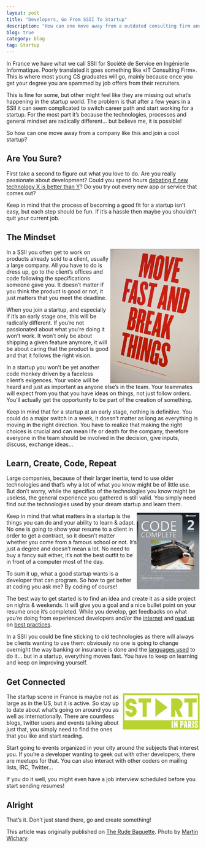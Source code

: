 ```yaml
---
layout: post
title: "Developers, Go From SSII To Startup"
description: "How can one move away from a outdated consulting firm and join a cool startup?"
blog: true
category: blog
tag: Startup
---
```


In France we have what we call SSII for Société de Service en Ingénierie Informatique. Poorly translated it goes something like «IT Consulting Firm». This is where most young CS graduates will go, mainly because once you get your degree you are spammed by job offers from their recruiters.

This is fine for some, but other might feel like they are missing out what’s happening in the startup world. The problem is that after a few years in a SSII it can seem complicated to switch career path and start working for a startup. For the most part it’s because the technologies, processes and general mindset are radically different… but believe me, it is possible!

So how can one move away from a company like this and join a cool startup?

## Are You Sure?
First take a second to figure out what you love to do. Are you really passionate about development? Could you spend hours [debating if new technology X is better than Y](http://stackoverflow.com/questions/144661/python-vs-ruby-for-metaprogramming)? Do you try out every new app or service that comes out?

Keep in mind that the process of becoming a good fit for a startup isn’t easy, but each step should be fun. If it’s a hassle then maybe you shouldn’t quit your current job.

## The Mindset
<img src="/assets/misc/movefast.jpg" style="float:right; height:350px;" />

In a SSII you often get to work on products already sold to a client, usually a large company. All you have to do is dress up, go to the client’s offices and code following the specifications someone gave you. It doesn’t matter if you think the product is good or not, it just matters that you meet the deadline.

When you join a startup, and especially if it’s an early stage one, this will be radically different. If you’re not passionated about what you’re doing it won’t work. It won’t only be about shipping a given feature anymore, it will be about caring that the product is good and that it follows the right vision.

In a startup you won’t be yet another code monkey driven by a faceless client’s exigences. Your voice will be heard and just as important as anyone else’s in the team. Your teammates will expect from you that you have ideas on things, not just follow orders. You’ll actually get the opportunity to be part of the creation of something.

Keep in mind that for a startup at an early stage, nothing is definitive. You could do a major switch in a week, it doesn’t matter as long as everything is moving in the right direction. You have to realize that making the right choices is crucial and can mean life or death for the company, therefore everyone in the team should be involved in the decision, give inputs, discuss, exchange ideas…

## Learn, Create, Code, Repeat

Large companies, because of their larger inertia, tend to use older technologies and that’s why a lot of what you know might be of little use. But don’t worry, while the specifics of the technologies you know might be useless, the general experience you gathered is still valid. You simply need find out the technologies used by your dream startup and learn them.

<img src="/assets/misc/codecomplete.jpg" style="float:right; height:200px;" />

Keep in mind that what matters in a startup is the things you can do and your ability to learn & adapt. No one is going to show your resume to a client in order to get a contract, so it doesn’t matter whether you come from a famous school or not. It’s just a degree and doesn’t mean a lot. No need to buy a fancy suit either, it’s not the best outfit to be in front of a computer most of the day.

To sum it up, what a good startup wants is a developer that can program. So how to get better at coding you ask me? By coding of course!

The best way to get started is to find an idea and create it as a side project on nights & weekends. It will give you a goal and a nice bullet point on your resume once it’s completed. While you develop, get feedbacks on what you’re doing from experienced developers and/or the [internet](http://stackoverflow.com/) and [read up](http://stackoverflow.com/questions/1711/what-is-the-single-most-influential-book-every-programmer-should-read) on [best practices](http://www.amazon.com/dp/0132350882/?tag=stackoverfl08-20).

In a SSII you could be fine sticking to old technologies as there will always be clients wanting to use them: obviously no one is going to change overnight the way banking or insurance is done and the [languages used](http://en.wikipedia.org/wiki/COBOL) to do it… but in a startup, everything moves fast. You have to keep on learning and keep on improving yourself.

## Get Connected

<img src="/assets/misc/startinparis.png" style="float:right; width:200px;" />

The startup scene in France is maybe not as large as in the US, but it is active. So stay up to date about what’s going on around you as well as internationally. There are countless blogs, twitter users and events talking about just that, you simply need to find the ones that you like and start reading.

Start going to events organized in your city around the subjects that interest you. If you’re a developer wanting to geek out with other developers, there are meetups for that. You can also interact with other coders on mailing lists, IRC, Twitter…

If you do it well, you might even have a job interview scheduled before you start sending resumes!

## Alright

That’s it. Don’t just stand there, go and create something!

<p class="sidenote">
  This article was originally published on
  <a href="http://www.rudebaguette.com/2011/12/12/from-consulting-to-startup-developer/">The Rude Baguette</a>.
  Photo by <a href="http://www.flickr.com/photos/mwichary/5455395458/">Martin Wichary</a>.
</p>
